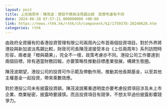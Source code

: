 ```yaml
---
layout: post
title: 上任兩周年｜陳茂波：港投不應與淡馬錫比較　政策考慮有不同
date: 2024-06-28 07:57:11.000000000 +08:00
link: https://news.rthk.hk/rthk/ch/component/k2/1759378-20240628.htm
categories: rthk
---
```


由政府全資擁有的香港投資管理有限公司兩周內公布首兩個投資項目。對於外界將港投與新加波淡馬錫比較，財政司司長陳茂波接受本台《上任兩周年》系列訪問時形容，兩者是「橙與蘋果」，完全不一樣，政策考慮亦不同。港投公司工作要達到兩個目標，除有適當財務回報，亦要策略性推動目標產業發展，構建生態圈。

陳茂波期望，港投公司的投資可作示範及帶動作用，推動其他長期基金，以至其他主權基金一起投資，帶來乘數效應。

對於港投公司未有披露投資額，陳茂波說著重透明度亦要考慮投資項目涉及未上市企業、商業秘密，披露時要謹慎。而且投資項目有競爭，不想太早過份披露影響競爭力。
